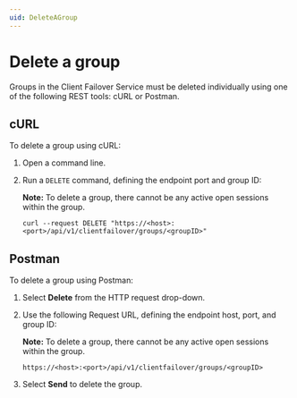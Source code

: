 ```yaml
---
uid: DeleteAGroup
---
```


# Delete a group

Groups in the Client Failover Service must be deleted individually using one of the following REST tools: cURL or Postman.

## cURL

To delete a group using cURL:

1. Open a command line.

2. Run a `DELETE` command, defining the endpoint port and group ID:

   **Note:** To delete a group, there cannot be any active open sessions within the group.

   ```
   curl --request DELETE "https://<host>:<port>/api/v1/clientfailover/groups/<groupID>"
   ```

## Postman

To delete a group using Postman:

1. Select **Delete** from the HTTP request drop-down.

2. Use the following Request URL, defining the endpoint host, port, and group ID:

   **Note:** To delete a group, there cannot be any active open sessions within the group.

   ```
   https://<host>:<port>/api/v1/clientfailover/groups/<groupID>
      ```

3. Select **Send** to delete the group.
